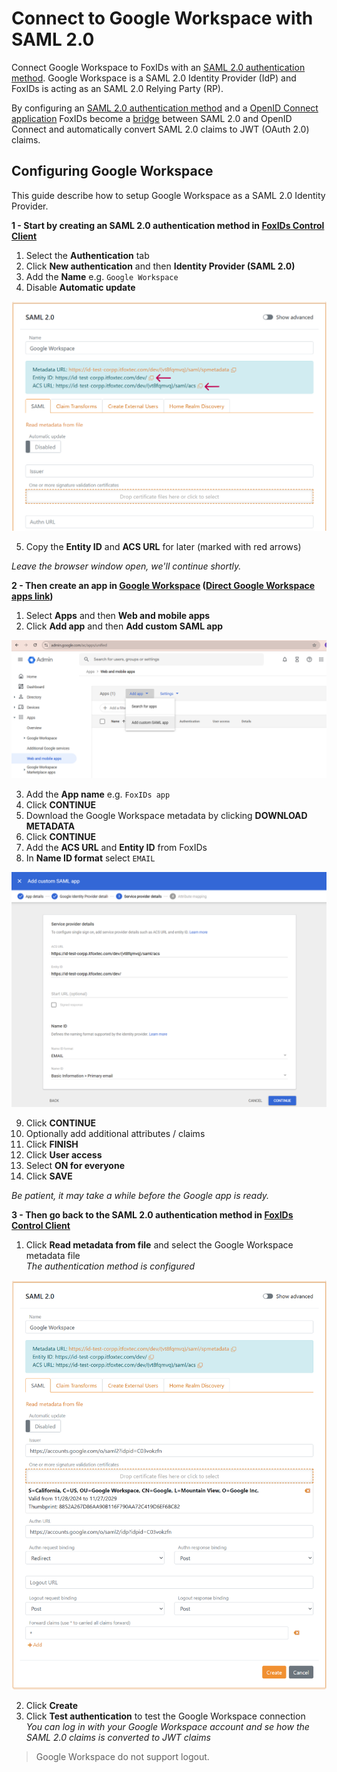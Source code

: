 # Connect to Google Workspace with SAML 2.0

Connect Google Workspace to FoxIDs with an [SAML 2.0 authentication method](auth-method-saml-2.0.md). Google Workspace is a SAML 2.0 Identity Provider (IdP) and FoxIDs is acting as an SAML 2.0 Relying Party (RP).

By configuring an [SAML 2.0 authentication method](auth-method-saml-2.0.md) and a [OpenID Connect application](app-reg-oidc.md) FoxIDs become a [bridge](bridge.md) between SAML 2.0 and OpenID Connect and automatically convert SAML 2.0 claims to JWT (OAuth 2.0) claims.

## Configuring Google Workspace
This guide describe how to setup Google Workspace as a SAML 2.0 Identity Provider.

**1 - Start by creating an SAML 2.0 authentication method in [FoxIDs Control Client](control.md#foxids-control-client)**

1. Select the **Authentication** tab
2. Click **New authentication** and then **Identity Provider (SAML 2.0)**
3. Add the **Name** e.g. `Google Workspace`
4. Disable **Automatic update**

![FoxIDs SAML 2.0 authentication method for Google Workspace](images/configure-saml-googleworkspace-start-auth-method.png)

5. Copy the **Entity ID** and **ACS URL** for later (marked with red arrows)

*Leave the browser window open, we'll continue shortly.*

**2 - Then create an app in [Google Workspace](https://admin.google.com/) ([Direct Google Workspace apps link](https://admin.google.com/ac/apps/unified))**

1. Select **Apps** and then **Web and mobile apps** 
2. Click **Add app** and then **Add custom SAML app**

![Google Workspace add SAML app](images/configure-saml-googleworkspace-add-app.png)

3. Add the **App name** e.g. `FoxIDs app`
4. Click **CONTINUE**
5. Download the Google Workspace metadata by clicking **DOWNLOAD METADATA**
6. Click **CONTINUE**
7. Add the **ACS URL** and **Entity ID** from FoxIDs
8. In **Name ID format** select `EMAIL`

![Google Workspace add SAML app](images/configure-saml-googleworkspace-app.png)

9. Click **CONTINUE**
10. Optionally add additional attributes / claims
11. Click **FINISH**
12. Click **User access**
13. Select **ON for everyone**
14. Click **SAVE** 

*Be patient, it may take a while before the Google app is ready.*

**3 - Then go back to the SAML 2.0 authentication method in [FoxIDs Control Client](control.md#foxids-control-client)**

1. Click **Read metadata from file** and select the Google Workspace metadata file  
   *The authentication method is configured*

![FoxIDs SAML 2.0 authentication method for Google Workspace](images/configure-saml-googleworkspace-auth-method.png)

2. Click **Create**
3. Click **Test authentication** to test the Google Workspace connection  
   *You can log in with your Google Workspace account and se how the SAML 2.0 claims is converted to JWT claims*

> Google Workspace do not support logout.
